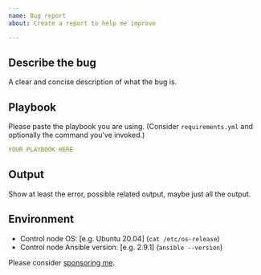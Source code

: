 ```yaml
---
name: Bug report
about: Create a report to help me improve

---
```


## Describe the bug
A clear and concise description of what the bug is.

## Playbook
Please paste the playbook you are using. (Consider `requirements.yml` and
optionally the command you've invoked.)


```yaml
YOUR PLAYBOOK HERE
```

## Output
Show at least the error, possible related output, maybe just all the output.

## Environment
- Control node OS: [e.g. Ubuntu 20.04] (`cat /etc/os-release`)
- Control node Ansible version: [e.g. 2.9.1] (`ansible --version`)

Please consider [sponsoring me](https://github.com/sponsors/aussielunix).
